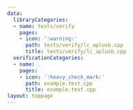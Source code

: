 ```yaml
---
data:
  libraryCategories:
  - name: tests/verify
    pages:
    - icon: ':warning:'
      path: tests/verify/lc_aplusb.cpp
      title: tests/verify/lc_aplusb.cpp
  verificationCategories:
  - name: .
    pages:
    - icon: ':heavy_check_mark:'
      path: example.test.cpp
      title: example.test.cpp
layout: toppage
---
```

